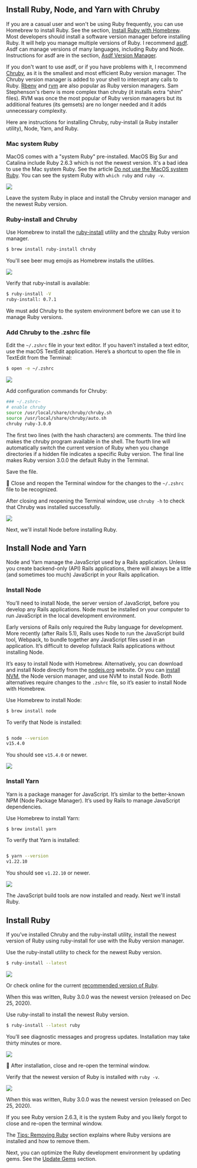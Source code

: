 ## Install Ruby, Node, and Yarn with Chruby

If you are a casual user and won't be using Ruby frequently, you can use Homebrew to install Ruby. See the section, [Install Ruby with Homebrew](/ruby/13.html). Most developers should install a software version manager before installing Ruby. It will help you manage multiple versions of Ruby. I recommend [asdf](https://asdf-vm.com/). Asdf can manage versions of many languages, including Ruby and Node. Instructions for asdf are in the section, [Asdf Version Manager](/rubyonrails/5.html).

If you don't want to use asdf, or if you have problems with it, I recommend [Chruby](https://github.com/postmodern/chruby), as it is the smallest and most efficient Ruby version manager. The Chruby version manager is added to your shell to intercept any calls to Ruby. [Rbenv](https://github.com/sstephenson/rbenv) and [rvm](https://rvm.io/) are also popular as Ruby version managers. Sam Stephenson's rbenv is more complex than chruby (it installs extra “shim” files). RVM was once the most popular of Ruby version managers but its additional features (its gemsets) are no longer needed and it adds unnecessary complexity.

Here are instructions for installing Chruby, ruby-install (a Ruby installer utility), Node, Yarn, and Ruby.

### Mac system Ruby

MacOS comes with a "system Ruby" pre-installed. MacOS Big Sur and Catalina include Ruby 2.6.3 which is not the newest version. It's a bad idea to use the Mac system Ruby. See the article [Do not use the MacOS system Ruby](https://mac.install.guide/faq/do-not-use-mac-system-ruby/index.html). You can see the system Ruby with `which ruby` and `ruby -v`.

![](/assets/images/rubyonrails/macos-system-ruby.png)

Leave the system Ruby in place and install the Chruby version manager and the newest Ruby version.

### Ruby-install and Chruby

Use Homebrew to install the [ruby-install](https://github.com/postmodern/ruby-install) utility and the [chruby](https://github.com/postmodern/chruby) Ruby version manager.

```bash
$ brew install ruby-install chruby
```

You'll see beer mug emojis as Homebrew installs the utilities.

![](/assets/images/rubyonrails/install-chruby.png)

Verify that ruby-install is available:

```bash
$ ruby-install -V
ruby-install: 0.7.1
```

We must add Chruby to the system environment before we can use it to manage Ruby versions.

### Add Chruby to the .zshrc file

Edit the `~/.zshrc` file in your text editor. If you haven’t installed a text editor, use the macOS TextEdit application. Here’s a shortcut to open the file in TextEdit from the Terminal:

```bash
$ open -e ~/.zshrc
```

![](/assets/images/rubyonrails/add-chruby-to-zshrc.png)

Add configuration commands for Chruby:

```bash
### ~/.zshrc~
# enable chruby
source /usr/local/share/chruby/chruby.sh
source /usr/local/share/chruby/auto.sh
chruby ruby-3.0.0
```

The first two lines (with the hash characters) are comments. The third line makes the chruby program available in the shell. The fourth line will automatically switch the current version of Ruby when you change directories if a hidden file indicates a specific Ruby version. The final line makes Ruby version 3.0.0 the default Ruby in the Terminal.

Save the file.

🚩 Close and reopen the Terminal window for the changes to the `~/.zshrc` file to be recognized.

After closing and reopening the Terminal window, use `chruby -h` to check that Chruby was installed successfully.

![](/assets/images/rubyonrails/verify-chruby-installation.png)

Next, we'll install Node before installing Ruby.

## Install Node and Yarn

Node and Yarn manage the JavaScript used by a Rails application. Unless you create backend-only (API) Rails applications, there will always be a little (and sometimes too much) JavaScript in your Rails application.

### Install Node

You’ll need to install Node, the server version of JavaScript, before you develop any Rails applications. Node must be installed on your computer to run JavaScript in the local development environment.

Early versions of Rails only required the Ruby language for development. More recently (after Rails 5.1), Rails uses Node to run the JavaScript build tool, Webpack, to bundle together any JavaScript files used in an application. It’s difficult to develop fullstack Rails applications without installing Node.

It’s easy to install Node with Homebrew. Alternatively, you can download and install Node directly from the [nodejs.org](https://nodejs.org/) website. Or you can [install NVM](https://github.com/nvm-sh/nvm), the Node version manager, and use NVM to install Node. Both alternatives require changes to the `.zshrc` file, so it’s easier to install Node with Homebrew.

Use Homebrew to install Node:

```bash
$ brew install node
```

To verify that Node is installed:
```bash

$ node --version
v15.4.0
```

You should see `v15.4.0` or newer.

![](/assets/images/rubyonrails/brew-install-node.png)

### Install Yarn

Yarn is a package manager for JavaScript. It’s similar to the better-known NPM (Node Package Manager). It’s used by Rails to manage JavaScript dependencies.

Use Homebrew to install Yarn:

```bash
$ brew install yarn
```

To verify that Yarn is installed:
```bash

$ yarn --version
v1.22.10
```

You should see `v1.22.10` or newer.

![](/assets/images/rubyonrails/brew-install-yarn.png)

The JavaScript build tools are now installed and ready. Next we'll install Ruby.

## Install Ruby

If you've installed Chruby and the ruby-install utility, install the newest version of Ruby using ruby-install for use with the Ruby version manager.

Use the ruby-install utility to check for the newest Ruby version.

```bash
$ ruby-install --latest
```

![](/assets/images/rubyonrails/macos-ruby-install.png)

Or check online for the current [recommended version of Ruby](http://www.ruby-lang.org/en/downloads/).

When this was written, Ruby 3.0.0 was the newest version (released on Dec 25, 2020).

Use ruby-install to install the newest Ruby version.

```bash
$ ruby-install --latest ruby
```

You’ll see diagnostic messages and progress updates. Installation may take thirty minutes or more.

![](/assets/images/rubyonrails/ruby-install-complete.png)

🚩 After installation, close and re-open the terminal window.

Verify that the newest version of Ruby is installed with `ruby -v`.

![](/assets/images/rubyonrails/verify-ruby-install.png)

When this was written, Ruby 3.0.0 was the newest version (released on Dec 25, 2020).

If you see Ruby version 2.6.3, it is the system Ruby and you likely forgot to close and re-open the terminal window.

The [Tips: Removing Ruby](/rubyonrails/15.html) section explains where Ruby versions are installed and how to remove them.

Next, you can optimize the Ruby development environment by updating gems. See the [Update Gems](/rubyonrails/8.html) section.

